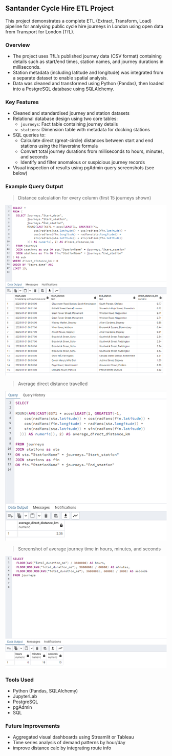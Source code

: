 ## Santander Cycle Hire ETL Project

This project demonstrates a complete ETL (Extract, Transform, Load) pipeline for analysing public cycle hire journeys in London using open data from Transport for London (TfL).

### Overview

- The project uses TfL’s published journey data (CSV format) containing details such as start/end times, station names, and journey durations in milliseconds.
- Station metadata (including latitude and longitude) was integrated from a separate dataset to enable spatial analysis.
- Data was cleaned and transformed using Python (Pandas), then loaded into a PostgreSQL database using SQLAlchemy.

### Key Features

- Cleaned and standardised journey and station datasets
- Relational database design using two core tables:
  - `journeys`: Fact table containing journey details
  - `stations`: Dimension table with metadata for docking stations
- SQL queries to:
  - Calculate direct (great-circle) distances between start and end stations using the Haversine formula
  - Convert total journey durations from milliseconds to hours, minutes, and seconds
  - Identify and filter anomalous or suspicious journey records
- Visual inspection of results using pgAdmin query screenshots (see below)

### Example Query Output

> Distance calculation for every column (first 15 journeys shown)

![first_15](https://github.com/trow-land/Data-Science/blob/main/TFL_cycling/images/first_15_journeys.png)

> Average direct distance travelled

![average_dist](https://github.com/trow-land/Data-Science/blob/main/TFL_cycling/images/average_direct_distance_travelled.png)

> Screenshot of average journey time in hours, minutes, and seconds

![average_time](https://github.com/trow-land/Data-Science/blob/main/TFL_cycling/images/average_journey_time.png)

### Tools Used

- Python (Pandas, SQLAlchemy)
- JupyterLab
- PostgreSQL
- pgAdmin
- SQL

### Future Improvements

- Aggregated visual dashboards using Streamlit or Tableau
- Time series analysis of demand patterns by hour/day
- improve distance calc by integrating route info
